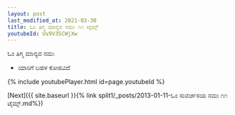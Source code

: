 ```yaml
---
layout: post
last_modified_at: 2021-03-30
title: ಓಂ ತಿಗ್ಮ ಮಾನ್ಯವ ನಮಃ ೧೧ ಟೈಮ್ಸ್
youtubeId: Uv9V3SCWjXw
---
```

 
 
 ಓಂ ತಿಗ್ಮ ಮಾನ್ಯವ ನಮಃ  
 
 -  ಯಾರಿಗೆ ಬಹಳ ಕೋಪವಿದೆ 
 
  
 
  
 
 
 
 
 
 


{% include youtubePlayer.html id=page.youtubeId %}
 
[Next]({{ site.baseurl }}{% link  split1/_posts/2013-01-11-ಓಂ ಸುವರ್ಚಸಯ ನಮಃ ೧೧ ಟೈಮ್ಸ್.md%})
 
